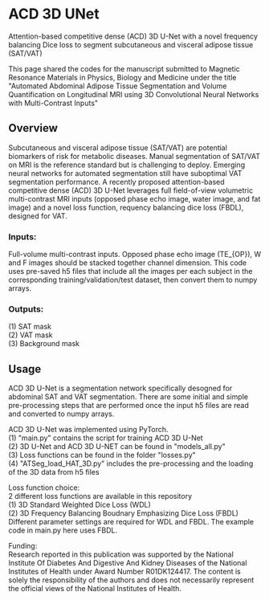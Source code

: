 # ACD 3D UNet
Attention-based competitive dense (ACD) 3D U-Net with a novel frequency balancing Dice loss to segment subcutaneous and visceral adipose tissue (SAT/VAT)

This page shared the codes for the manuscript submitted to Magnetic Resonance Materials in Physics, Biology and Medicine under the title "Automated Abdominal Adipose Tissue Segmentation and Volume Quantification on Longitudinal MRI using 3D Convolutional Neural Networks with Multi-Contrast Inputs"

## Overview
Subcutaneous and visceral adipose tissue (SAT/VAT) are potential biomarkers of risk for metabolic diseases. Manual segmentation of SAT/VAT on MRI is the reference standard but is challenging to deploy. Emerging neural networks for automated segmentation still have suboptimal VAT segmentation performance. A recently proposed attention-based competitive dense (ACD) 3D U-Net leverages full field-of-view volumetric multi-contrast MRI inputs (opposed phase echo image, water image, and fat image) and a novel loss function, requency balancing dice loss (FBDL), designed for VAT.

### Inputs: 
Full-volume multi-contrast inputs. Opposed phase echo image (TE_{OP}), W and F images should be stacked together channel dimension. This code uses pre-saved h5 files that include all the images per each subject in the corresponding training/validation/test dataset, then convert them to numpy arrays. 

### Outputs: 
(1) SAT mask \
(2) VAT mask \
(3) Background mask 

## Usage
ACD 3D U-Net is a segmentation network specifically desogned for abdominal SAT and VAT segmentation. There are some initial and simple pre-processing steps that are performed once the input h5 files are read and converted to numpy arrays. 

ACD 3D U-Net was implemented using PyTorch. \
(1) "main.py" contains the script for training ACD 3D U-Net \
(2) 3D U-Net and ACD 3D U-NET can be found in "models_all.py" \
(3) Loss functions can be found in the folder "losses.py" \
(4) "ATSeg_load_HAT_3D.py" includes the pre-processing and the loading of the 3D data from h5 files


Loss function choice: \
2 different loss functions are available in this repository \
(1) 3D Standard Weighted Dice Loss (WDL) \
(2) 3D Frequency Balancing Boudnary Emphasizing Dice Loss (FBDL)
Different parameter settings are required for WDL and FBDL. The example code in main.py here uses FBDL. 

Funding: \
Research reported in this publication was supported by the National Institute Of Diabetes And Digestive And Kidney Diseases of the National Institutes of Health under Award Number R01DK124417. The content is solely the responsibility of the authors and does not necessarily represent the official views of the National Institutes of Health.


